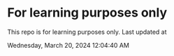 # For learning purposes only
This repo is for learning purposes only.
Last updated at

Wednesday, March 20, 2024 12:04:40 AM

